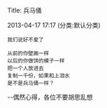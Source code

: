 Title: 兵马俑

2013-04-17 17:17 (分类:默认分类)

```
我们说好不爱了

从前的你壁画一样
以后的你做饼的模子一样
把一个人放进去
复制一千份，如果和上泪水
是不是兵马俑一样？
```




--偶然心得，各位不要胡思乱想